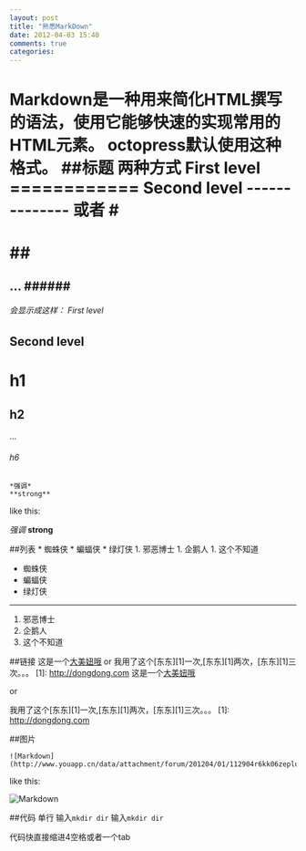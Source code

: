 ```yaml
---
layout: post
title: "熟悉MarkDown"
date: 2012-04-03 15:40
comments: true
categories: 
---
```

Markdown是一种用来简化HTML撰写的语法，使用它能够快速的实现常用的HTML元素。
octopress默认使用这种格式。
##标题
两种方式
	First level
	============
	Second level
	--------------
或者
	# <h1>
	## <h2>
	...
	###### <h6>
会显示成这样：
First level
============
Second level
--------------
# h1
## h2
...
###### h6


	*强调*
	**strong**
like this:

*强调*
**strong**

##列表
	* 蜘蛛侠
	* 蝙蝠侠
	* 绿灯侠
	1. 邪恶博士
	1. 企鹅人
	1. 这个不知道
* 蜘蛛侠
* 蝙蝠侠
* 绿灯侠
- - - -
1. 邪恶博士
1. 企鹅人
1. 这个不知道

##链接
	这是一个[大美妞哦](http://meinv.com)
or
	我用了这个[东东][1]一次,[东东][1]两次，[东东][1]三次。。。
	[1]: http://dongdong.com
这是一个[大美妞哦](http://meinv.com)

or

我用了这个[东东][1]一次,[东东][1]两次，[东东][1]三次。。。
[1]: http://dongdong.com

##图片

	![Markdown](http://www.youapp.cn/data/attachment/forum/201204/01/112904r6kk06zepluql7k6.jpg)
like this:

![Markdown](http://www.youapp.cn/data/attachment/forum/201204/01/112904r6kk06zepluql7k6.jpg)

##代码
单行
	输入`mkdir dir`
输入`mkdir dir`

代码快直接缩进4空格或者一个tab









